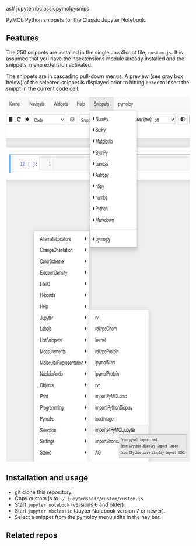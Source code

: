 as# jupyternbclassicpymolpysnips

PyMOL Python snippets for the Classic Jupyter Notebook.

## Features
The 250 snippets are installed in the single JavaScript file, `custom.js`.
It is assumed that you have the nbextensions module already installed and the snippets_menu extension activated.

The snippets are in cascading pull-down menus.
A preview (see gray box below) of the selected snippet is displayed prior to hitting `enter` to insert the snippt in the current code cell.

<p align="center"><img src="./images/snippetsMenu.png" alt="HTML5 Icon" style="width:770px;height:996px;"></p>

## Installation and usage

- git clone this repository.
- Copy custom.js to `~/.jupytedssadr/custom/custom.js`.
- Start `jupyter notebook` (versions 6 and older)
- Start `jupyter nbclassic` (Juyter Notebook version 7 or newer).
- Select a snippet from the pymolpy menu edits in the nav bar. 


## Related repos

